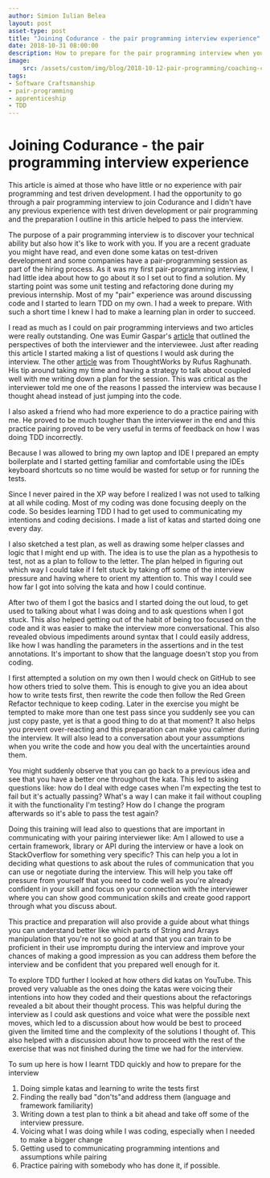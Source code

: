 ```yaml
---
author: Simion Iulian Belea
layout: post
asset-type: post
title: "Joining Codurance - the pair programming interview experience"
date: 2018-10-31 08:00:00
description: How to prepare for the pair programming interview when you don't have much experience with TDD.
image: 
    src: /assets/custom/img/blog/2018-10-12-pair-programming/coaching-coders-coding-7374.jpg
tags: 
- Software Craftsmanship
- pair-programming
- apprenticeship 
- TDD
---
```

# Joining Codurance - the pair programming interview experience

This article is aimed at those who have little or no experience with pair programming and test driven development. I had the opportunity to go through a pair programming interview to join Codurance and I didn't have any previous experience with test driven development or pair programming  and the preparation I outline in this article helped to pass the interview.

The purpose of a pair programming interview is to discover your technical ability but also how it's like to work with you. If you are a recent graduate you might have read, and even done some katas on test-driven development and some companies have a pair-programming session as part of the hiring process. As it was my first pair-programming interview, I had little idea about how to go about it so I set out to find a solution. My starting point was some unit testing and refactoring done during my previous internship. Most of my "pair" experience was around discussing code and I started to learn TDD on my own. I had a week to prepare. With such a short time I knew I had to make a learning plan in order to succeed. 

I read as much as I could on pair programming interviews and two articles were really outstanding. One was Eumir Gaspar's [article](https://medium.freecodecamp.org/things-ive-learned-from-pair-programming-interviews-35a4db7d7443) that outlined the perspectives of both the interviewer and the interviewee. Just after reading this article I started making a list of questions I would ask during the interview. The other [article](https://targetjobs.co.uk/employer-hubs/thoughtworks/472520-thoughtworks-pair-programming-interview-and-technical-test-insider-advice-for-graduates) was from ThoughtWorks by Rufus Raghunath. His tip around taking my time and having a strategy to talk about coupled well with me writing down a plan for the session. This was critical as the interviewer told me one of the reasons I passed the interview was because I thought ahead instead of just jumping into the code.

I also asked a friend who had more experience to do a practice pairing with me. He proved to be much tougher than the interviewer in the end and this practice pairing proved to be very useful in terms of feedback on how I was doing TDD incorrectly.

Because I was allowed to bring my own laptop and IDE I prepared an empty boilerplate and I started getting familiar and comfortable using the IDEs keyboard shortcuts so no time would be wasted for setup or for running the tests. 

Since I never paired in the XP way before I realized I was not used to talking at all while coding. Most of my coding was done focusing deeply on the code. So besides learning TDD I had to get used to communicating my intentions and coding decisions. I made a list of katas and started doing one every day.

I also sketched a test plan, as well as drawing some helper classes and logic that I might end up with. The idea is to use the plan as a hypothesis to test, not as a plan to follow to the letter. The plan helped in figuring out which way I could take if I felt stuck by taking off some of the interview pressure and having where to orient my attention to. This way I could see how far I got into solving the kata and how I could continue.

After two of them I got the basics and I started doing the out loud, to get used to talking about what I was doing and to ask questions when I got stuck. This also helped getting out of the habit of being too focused on the code and it was easier to make the interview more conversational. This also revealed obvious impediments around syntax that I could easily address, like how I was handling the parameters in the assertions and in the test annotations. It's important to show that the language doesn't stop you from coding.

I first attempted a solution on my own then I would check on GitHub to see how others tried to solve them. This is enough to give you an idea about how to write tests first, then rewrite the code then follow the Red Green Refactor technique to keep coding. Later in the exercise you might be tempted to make more than one test pass since you suddenly see you can just copy paste, yet is that a good thing to do at that moment? It also helps you prevent over-reacting and this preparation can make you calmer during the interview. It will also lead to a conversation about your assumptions when you write the code and how you deal with the uncertainties around them.

You might suddenly observe that you can go back to a previous idea and see that you have a better one throughout the kata. This led to asking questions like: how do I deal with edge cases when I'm expecting the test to fail but it's actually passing? What's a way I can make it fail without coupling it with the functionality I'm testing? How do I change the program afterwards so it's able to pass the test again?

Doing this training will lead also to questions that are important in communicating with your pairing interviewer like: Am I allowed to use a certain framework, library or API during the interview or have a look on StackOverflow for something very specific? This can help you a lot in deciding what questions to ask about the rules of communication that you can use or negotiate during the interview. This will help you take off pressure from yourself that you need to code well as you're already confident in your skill and focus on your connection with the interviewer where you can show good communication skills and create good rapport through what you discuss about.

This practice and preparation will also provide a guide about what things you can understand better like which parts of String and Arrays manipulation that you're not so good at and that you can train to be proficient in their use impromptu during the interview and improve your chances of making a good impression as you can address them before the interview and be confident that you prepared well enough for it.

To explore TDD further I looked at how others did katas on YouTube. This proved very valuable as the ones doing the katas were voicing their intentions into how they coded and their questions about the refactorings revealed a bit about their thought process. This was helpful during the interview as I could ask questions and voice what were the possible next moves, which led to a discussion about how would be best to proceed given the limited time and the complexity of the solutions I thought of. This also helped with a discussion about how to proceed with the rest of the exercise that was not finished during the time we had for the interview. 

To sum up here is how I learnt TDD quickly and how to prepare for the interview
1. Doing simple katas and learning to write the tests first
2. Finding the really bad "don'ts"and address them (language and framework familiarity)
3. Writing down a test plan to think a bit ahead and take off some of the interview pressure.
4. Voicing what I was doing while I was coding, especially when I needed to make a bigger change
5. Getting used to communicating programming intentions and assumptions while pairing
6. Practice pairing with somebody who has done it, if possible.
